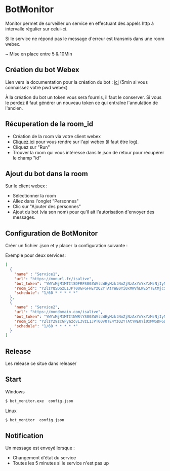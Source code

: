 # BotMonitor  


Monitor permet de surveiller un service en effectuant des appels http à intervalle régulier sur celui-ci.

Si le service ne répond pas le message d'erreur est transmis dans une room webex.

~ Mise en place entre 5 & 10Min

## Création du bot Webex

Lien vers la documentation pour la création du bot : [ici](https://developer.webex.com/docs/bots) (5min si vous connaissez votre pwd webex)

À la création du bot un token vous sera fournis, il faut le conserver. Si vous le perdez il faut générer un nouveau token ce qui entraîne l'annulation de l'ancien.


## Récuperation de la room_id
* Création de la room via votre client webex
* [Cliquez ici](https://developer.webex.com/docs/api/v1/rooms/list-rooms) pour vous rendre sur l'api webex (il faut être log).
* Cliquez sur "Run"
* Trouver la room qui vous intéresse dans le json de retour pour récupérer le champ "id"


## Ajout du bot dans la room
Sur le client webex :
* Sélectionner la room
* Allez dans l'onglet "Personnes"
* Clic sur "Ajouter des personnes"
* Ajout du bot (via son nom) pour qu'il ait l'autorisation d'envoyer des messages.


## Configuration de BotMonitor

Créer un fichier .json et y placer la configuration suivante :

Exemple pour deux services:
```json
[
  {
    "name" : "Service1",
    "url": "https://monurl.fr/isalive",
    "bot_token": "YWYxMjM1MTItSDFRFS00ZWVlLWEyMzktNmZjNzAxYmYxYzMzNjIyMDM3NWMtNzg3_RFG_gfgZEfd-471f-934c-50faa59de0db",
    "room_id": "Y2lzYQSDGzL1JPT00GFGFHEYzQ2YTAtYWE0Yi0xMWVhLWE5YTEtMjc5YTNhYjY4M2Vk",
    "schedule": "1/60 * * * * *"
  },
  {
    "name" : "Service2",
    "url": "https://mondomain.com/isalive",
    "bot_token": "YWYxMjM1MTItNWRlYS00ZWVlLWEyMzktNmZjNzAxYmYxYzMzNjIyMDM3NWMtNzg3_PF84_ca98695d-c6fd-471f-934c-50faa59de0db",
    "room_id": "Y2lzY29zcGFyazovL3VzL1JPT00vOTE4YzQ2YTAtYWE0Yi0xMWSDFGDFYTNhYjY4M2Vk",
    "schedule": "1/60 * * * * *"
  }
]
```

## Release 
Les release ce situe dans release/

## Start

Windows
```bash
$ bot_monitor.exe  config.json
```

Linux
```bash
$ bot_monitor  config.json
```

## Notification

Un message est envoyé lorsque : 
* Changement d'état du service
* Toutes les 5 minutes si le service n'est pas up
